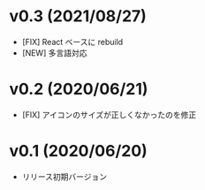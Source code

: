 # v0.3 (2021/08/27)

- [FIX] React ベースに rebuild
- [NEW] 多言語対応

# v0.2 (2020/06/21)

- [FIX] アイコンのサイズが正しくなかったのを修正

# v0.1 (2020/06/20)

- リリース初期バージョン
